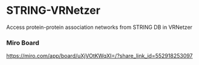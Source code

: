 # STRING-VRNetzer
Access protein-protein association networks from STRING DB in VRNetzer
### Miro Board
https://miro.com/app/board/uXjVOtKWqXI=/?share_link_id=552918253097
